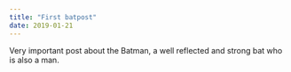 ```yaml
---
title: "First batpost"
date: 2019-01-21
---
```


Very important post about the Batman, a well reflected and strong bat who is also a man.
